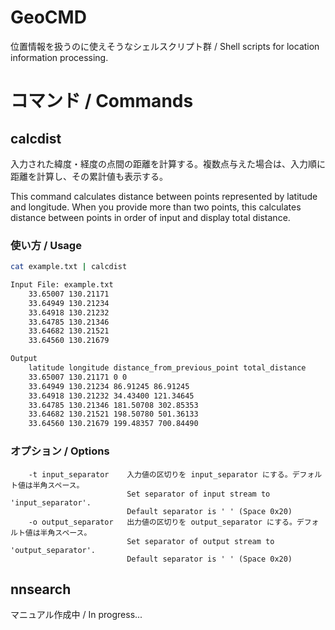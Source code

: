 # GeoCMD

位置情報を扱うのに使えそうなシェルスクリプト群 / Shell scripts for location information processing.

# コマンド / Commands

## calcdist

入力された緯度・経度の点間の距離を計算する。複数点与えた場合は、入力順に距離を計算し、その累計値も表示する。

This command calculates distance between points represented by latitude and longitude. When you provide more than
two points, this calculates distance between points in order of input and display total distance.

### 使い方 / Usage

```bash
cat example.txt | calcdist
```
```bash
Input File: example.txt
    33.65007 130.21171
    33.64949 130.21234
    33.64918 130.21232
    33.64785 130.21346
    33.64682 130.21521
    33.64560 130.21679
```
```bash
Output
    latitude longitude distance_from_previous_point total_distance
    33.65007 130.21171 0 0
    33.64949 130.21234 86.91245 86.91245
    33.64918 130.21232 34.43400 121.34645
    33.64785 130.21346 181.50708 302.85353
    33.64682 130.21521 198.50780 501.36133
    33.64560 130.21679 199.48357 700.84490
```

### オプション / Options

```
    -t input_separator    入力値の区切りを input_separator にする。デフォルト値は半角スペース。
                          Set separator of input stream to 'input_separator'.
                          Default separator is ' ' (Space 0x20)
    -o output_separator   出力値の区切りを output_separator にする。デフォルト値は半角スペース。
                          Set separator of output stream to 'output_separator'.
                          Default separator is ' ' (Space 0x20)
```

## nnsearch

マニュアル作成中 / In progress...

